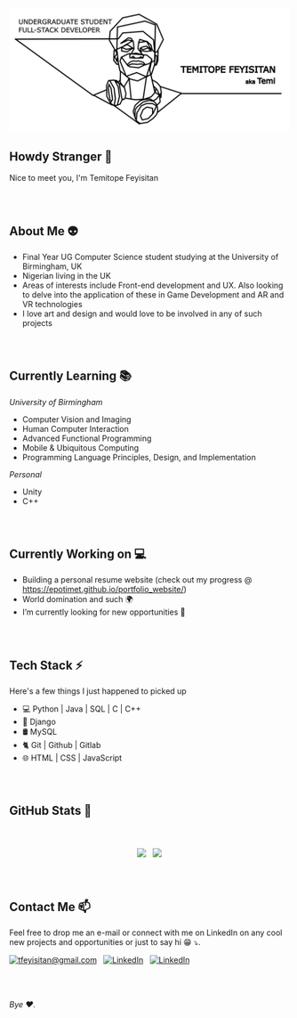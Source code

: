 ![](images/banner.png)

##  Howdy Stranger 👋 

Nice to meet you, I'm Temitope Feyisitan

### &nbsp;

## About Me 👽

- Final Year UG Computer Science student studying at the University of Birmingham, UK
- Nigerian living in the UK 
- Areas of interests include Front-end development and UX. Also looking to delve into the application of these in Game Development and AR and VR technologies
- I love art and design and would love to be involved in any of such projects

### &nbsp;

## Currently Learning 📚

_University of Birmingham_
- Computer Vision and Imaging
- Human Computer Interaction
- Advanced Functional Programming
- Mobile & Ubiquitous Computing
- Programming Language Principles, Design, and Implementation

_Personal_
- Unity
- C++
### &nbsp;

## Currently Working on 💻 

- Building a personal resume website (check out my progress @ https://epotimet.github.io/portfolio_website/)
- World domination and such 🌍
- I’m currently looking for new opportunities 🔭

### &nbsp;

## Tech Stack ⚡
Here's a few things I just happened to picked up

- 💻 Python | Java | SQL | C | C++
- 🐍 Django
- 🛢️ MySQL
- 🐈 Git | Github | Gitlab
- 🌐 HTML | CSS | JavaScript

### &nbsp;

## GitHub Stats 👀

#### &nbsp;

<p align="middle">

  <img src="https://github-readme-stats.vercel.app/api?username=epotimeT&count_private=true&show_icons=true&hide=contribs" width="50%" />
  &nbsp;
  <img src="https://github-readme-stats.vercel.app/api/top-langs/?username=epotimeT&layout=compact" width="40%" /> 

</p>


### &nbsp;

## Contact Me 📫

Feel free to drop me an e-mail or connect with me on LinkedIn on any cool new projects and opportunities or just to say hi 😁 ⤵. 



<a href="mailto:tfeyisitan@gmail.com">![tfeyisitan@gmail.com](https://img.shields.io/badge/Gmail-D14836?style=for-the-badge&logo=gmail&logoColor=white)</a> &nbsp;  <a href="https://www.linkedin.com/in/temitope-feyisitan/">![LinkedIn](https://img.shields.io/badge/LinkedIn-0077B5?style=for-the-badge&logo=linkedin&logoColor=white)</a> &nbsp;
<a href="https://epotimet.github.io/portfolio_website/">![LinkedIn](https://img.shields.io/website?style=for-the-badge&url=https%3A%2F%2Fepotimet.github.io%2Fportfolio_website%2F)</a>


### &nbsp;

###### Bye ❤️.

